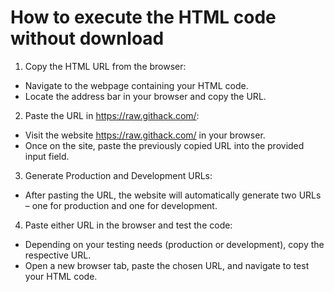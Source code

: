# How to execute the HTML code without download

1. Copy the HTML URL from the browser:

- Navigate to the webpage containing your HTML code.
- Locate the address bar in your browser and copy the URL.

2. Paste the URL in https://raw.githack.com/:

- Visit the website https://raw.githack.com/ in your browser.
- Once on the site, paste the previously copied URL into the provided input field.

3. Generate Production and Development URLs:

- After pasting the URL, the website will automatically generate two URLs – one for production and one for development.

4. Paste either URL in the browser and test the code:

- Depending on your testing needs (production or development), copy the respective URL.
- Open a new browser tab, paste the chosen URL, and navigate to test your HTML code.
